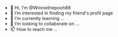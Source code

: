 - 👋 Hi, I’m @Winniethepooh88
- 👀 I’m interested in finding my friend's profil page 
- 🌱 I’m currently learning ...
- 💞️ I’m looking to collaborate on ...
- 📫 How to reach me ...

<!---
Winniethepooh88/Winniethepooh88 is a ✨ special ✨ repository because its `README.md` (this file) appears on your GitHub profile.
You can click the Preview link to take a look at your changes.
--->
